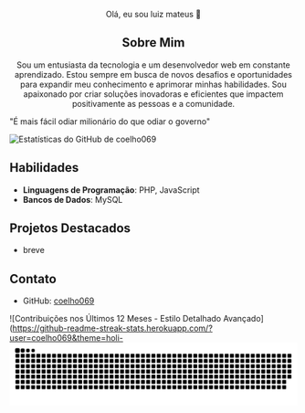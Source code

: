 <center>

Olá, eu sou luiz mateus 👋

## Sobre Mim
Sou um entusiasta da tecnologia e um desenvolvedor web em constante aprendizado. Estou sempre em busca de novos desafios e oportunidades para expandir meu conhecimento e aprimorar minhas habilidades. Sou apaixonado por criar soluções inovadoras e eficientes que impactem positivamente as pessoas e a comunidade.

</center>
"É mais fácil odiar  milionário do que odiar o governo"

![Estatísticas do GitHub de coelho069](https://github-readme-stats.vercel.app/api?username=coelho069&show_icons=true&theme=radical)   

## Habilidades
- **Linguagens de Programação**: PHP, JavaScript
- **Bancos de Dados**: MySQL

## Projetos Destacados
- breve

## Contato
- GitHub: [coelho069](https://github.com/coelho069)

![Contribuições nos Últimos 12 Meses - Estilo Detalhado Avançado](https://github-readme-streak-stats.herokuapp.com/?user=coelho069&theme=holi-
<picture align="center">
  <source media="(prefers-color-scheme: dark)" srcset="https://raw.githubusercontent.com/coelho069/coelho069/output/github-contribution-grid-snake-dark.svg">
  <source media="(prefers-color-scheme: light)" srcset="https://raw.githubusercontent.com/coelho069/coelho069/output/github-contribution-grid-snake-dark.svg">
  <img align="center" alt="github contribution grid snake animation" src="https://raw.githubusercontent.com/coelho069/coelho069/output/github-contribution-grid-snake.svg">
</picture>
